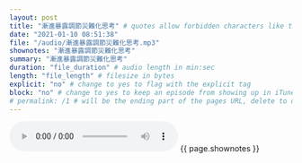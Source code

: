 ```yaml
---
layout: post
title: "漸進暴露調節災難化思考" # quotes allow forbidden characters like the colon
date: "2021-01-10 08:51:38"
file: "/audio/漸進暴露調節災難化思考.mp3"
shownotes: "漸進暴露調節災難化思考"
summary: "漸進暴露調節災難化思考"
duration: "file_duration" # audio length in min:sec
length: "file_length" # filesize in bytes
explicit: "no" # change to yes to flag with the explicit tag
block: "no" # change to yes to keep an episode from showing up in iTunes
# permalink: /1 # will be the ending part of the pages URL, delete to default to the title
---
```


<audio controls>
<source src="{{site.url}}{{site.baseurl}}{{ page.file }}" type="audio/x-mp3">
Your browser does not support the audio element.
</audio>
{{ page.shownotes }}
